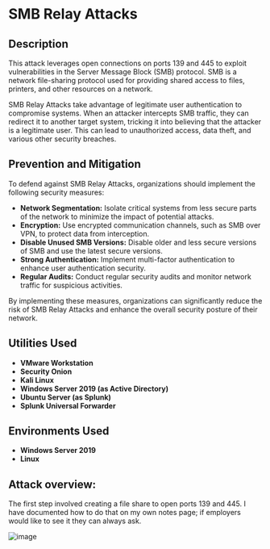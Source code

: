 <h1>SMB Relay Attacks</h1>

<h2>Description</h2>
<p>This attack leverages open connections on ports 139 and 445 to exploit vulnerabilities in the Server Message Block (SMB) protocol. SMB is a network file-sharing protocol used for providing shared access to files, printers, and other resources on a network.</p>

<p>SMB Relay Attacks take advantage of legitimate user authentication to compromise systems. When an attacker intercepts SMB traffic, they can redirect it to another target system, tricking it into believing that the attacker is a legitimate user. This can lead to unauthorized access, data theft, and various other security breaches.</p>


<h2>Prevention and Mitigation</h2>
<p>To defend against SMB Relay Attacks, organizations should implement the following security measures:</p>
<ul>
   <li><strong>Network Segmentation:</strong> Isolate critical systems from less secure parts of the network to minimize the impact of potential attacks.</li>
   <li><strong>Encryption:</strong> Use encrypted communication channels, such as SMB over VPN, to protect data from interception.</li>
   <li><strong>Disable Unused SMB Versions:</strong> Disable older and less secure versions of SMB and use the latest secure versions.</li>
   <li><strong>Strong Authentication:</strong> Implement multi-factor authentication to enhance user authentication security.</li>
   <li><strong>Regular Audits:</strong> Conduct regular security audits and monitor network traffic for suspicious activities.</li>
</ul>

<p>By implementing these measures, organizations can significantly reduce the risk of SMB Relay Attacks and enhance the overall security posture of their network.</p>

</b>
<p align="center">
<h2>Utilities Used</h2>

- <b>VMware Workstation</b>
- <b>Security Onion</b>
- <b>Kali Linux</b>
- <b>Windows Server 2019 (as Active Directory)</b>
- <b>Ubuntu Server (as Splunk)</b>
- <b>Splunk Universal Forwarder</b>

<h2>Environments Used </h2>

- <b>Windows Server 2019</b>
- <b>Linux</b>
<h2>Attack overview:</h2>
The first step involved creating a file share to open ports 139 and 445. I have documented how to do that on my own notes page; if employers would like to see it they can always ask.

![image](https://github.com/AlexanderStroer/Cybersecurity-Homelab/assets/122342684/4bbaa509-143a-4472-b074-9794cb66549a)


</p>

<!--
 ```diff
- text in red
+ text in green
! text in orange
# text in gray
@@ text in purple (and bold)@@
```
--!>

